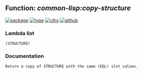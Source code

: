 ## Function: ***common-lisp:copy-structure***
[![package](https://img.shields.io/badge/Package-COMMON--LISP-5f9ea0.svg?style=social&colorA=999999)](../) [![type](https://img.shields.io/badge/Type-Function-5f9ea0.svg?style=social&colorA=999999)](../#function) [![clhs](https://img.shields.io/badge/CLHS-COPY--STRUCTURE-5f9ea0.svg?style=social&colorA=999999)](http://www.lispworks.com/documentation/HyperSpec/Body/f_cp_stu.htm) [![github](https://img.shields.io/badge/GitHub-View_the_source-5f9ea0.svg?style=social&colorA=999999&logo=github)](https://github.com/sbcl/sbcl/blob/master/src/code/target-defstruct.lisp/) 
### Lambda list
```
(STRUCTURE)
```
### Documentation
```
Return a copy of STRUCTURE with the same (EQL) slot values.
```
